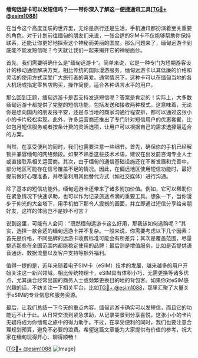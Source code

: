 **缅甸远游卡可以发短信吗？——带你深入了解这一便捷通讯工具[[TG💪+ @esim1088](https://t.me/s/esim1088)]**

在当今这个高度互联的世界里，无论是旅行还是生活，手机通讯都扮演着至关重要的角色。对于计划前往缅甸的朋友们来说，一张合适的SIM卡不仅能够帮助你保持联系，还能让你更好地探索这个神秘而美丽的国度。那么问题来了，缅甸远游卡到底能不能发短信呢？今天就让我们一起来揭开它的神秘面纱。

首先，我们需要明确什么是“缅甸远游卡”。简单来说，它是一种专门为短期游客设计的移动通信解决方案。相比传统的国际漫游服务，缅甸远游卡以其低廉的价格和灵活的使用方式深受广大旅行者的喜爱。通常情况下，这种卡可以在缅甸当地的各大机场或指定零售店购买，操作简便，适合各种语言水平的用户。

那么回到正题，缅甸远游卡是否支持发送短信呢？答案是肯定的！实际上，大多数缅甸远游卡都提供了完整的短信功能，包括发送和接收两种模式。这意味着，无论你是想向国内的朋友报平安，还是与当地的商家沟通行程安排，都可以通过这张小小的卡片轻松实现。此外，许多运营商还推出了专门针对短信用户的优惠套餐，比如包月短信服务或者按条计费的灵活选项，让用户可以根据自己的需求选择最适合的方案。

当然，在享受便利的同时，我们也需要注意一些细节。首先，确保你的手机已经解锁并兼容缅甸的网络频段。如果不熟悉这些技术术语，建议在出发前咨询专业人士或直接联系相关运营商。其次，由于缅甸的通信基础设施还在不断发展和完善中，部分地区可能存在信号覆盖不足的情况。因此，在偏远地区使用短信功能时，最好提前做好心理准备，并尽量利用其他替代方式（如社交媒体）进行沟通。

除了基本的短信功能外，缅甸远游卡还带来了诸多附加价值。例如，它可以帮助你在紧急情况下快速求助，也可以作为记录旅途点滴的重要工具。想象一下，当你漫步于仰光的大金塔下，用手机拍下那令人震撼的画面，并立即通过短信分享给亲朋好友，这样的体验岂不是妙不可言？

说到这里，可能有人会问：“既然缅甸远游卡这么好用，那我该如何选购呢？”其实，选择一款合适的缅甸远游卡并不复杂。一般来说，你需要考虑以下几个因素：首先是价格，不同品牌的远游卡收费标准可能会有所差异；其次是覆盖范围，尽量挑选那些在全国范围内都能稳定使用的品牌；最后则是增值服务，比如是否提供语音通话、数据流量以及客户支持等额外福利。

值得一提的是，近年来随着电子SIM卡（eSIM）技术的发展，越来越多的用户开始关注这一新兴领域。相比传统物理卡，eSIM具有体积小巧、无需更换等诸多优点，尤其适合经常出国的商务人士或频繁更换目的地的背包客。如果你对eSIM感兴趣的话，不妨关注一下相关平台，比如[TG💪+ @esim1088](https://t.me/s/esim1088)，那里汇聚了大量关于eSIM的专业信息和服务资源。

最后，让我们总结一下今天的重点内容。缅甸远游卡确实可以发短信，而且它的功能远不止于此。从日常交流到紧急求助，从记录美景到分享喜悦，这张小小的卡片无疑将成为你缅甸之旅中的得力助手。不过，在享受便利的同时，我们也要注意合理规划预算，避免不必要的浪费。希望这篇文章能为大家提供有价值的参考，祝大家在缅甸玩得开心、聊得顺畅！

[[TG💪+ @esim1088](https://t.me/s/esim1088) ![Image](https://i.postimg.cc/4NQfJmqS/Snipaste-2025-05-13-00-14-12.png)]